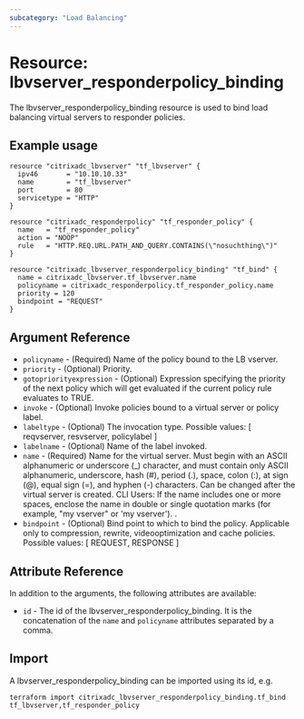 ```yaml
---
subcategory: "Load Balancing"
---
```


# Resource: lbvserver\_responderpolicy\_binding

The lbvserver\_responderpolicy\_binding resource is used to bind load balancing virtual servers to responder policies.


## Example usage

```hcl
resource "citrixadc_lbvserver" "tf_lbvserver" {
  ipv46       = "10.10.10.33"
  name        = "tf_lbvserver"
  port        = 80
  servicetype = "HTTP"
}

resource "citrixadc_responderpolicy" "tf_responder_policy" {
  name   = "tf_responder_policy"
  action = "NOOP"
  rule   = "HTTP.REQ.URL.PATH_AND_QUERY.CONTAINS(\"nosuchthing\")"
}

resource "citrixadc_lbvserver_responderpolicy_binding" "tf_bind" {
  name = citrixadc_lbvserver.tf_lbvserver.name
  policyname = citrixadc_responderpolicy.tf_responder_policy.name
  priority = 120
  bindpoint = "REQUEST"
}
```


## Argument Reference

* `policyname` - (Required) Name of the policy bound to the LB vserver.
* `priority` - (Optional) Priority.
* `gotopriorityexpression` - (Optional) Expression specifying the priority of the next policy which will get evaluated if the current policy rule evaluates to TRUE.
* `invoke` - (Optional) Invoke policies bound to a virtual server or policy label.
* `labeltype` - (Optional) The invocation type. Possible values: [ reqvserver, resvserver, policylabel ]
* `labelname` - (Optional) Name of the label invoked.
* `name` - (Required) Name for the virtual server. Must begin with an ASCII alphanumeric or underscore (\_) character, and must contain only ASCII alphanumeric, underscore, hash (#), period (.), space, colon (:), at sign (@), equal sign (=), and hyphen (-) characters. Can be changed after the virtual server is created.  CLI Users: If the name includes one or more spaces, enclose the name in double or single quotation marks (for example, "my vserver" or 'my vserver'). .
* `bindpoint` - (Optional) Bind point to which to bind the policy. Applicable only to compression, rewrite, videooptimization and cache policies. Possible values: [ REQUEST, RESPONSE ]


## Attribute Reference

In addition to the arguments, the following attributes are available:

* `id` - The id of the lbvserver\_responderpolicy\_binding. It is the concatenation of the `name` and `policyname` attributes separated by a comma.


## Import

A lbvserver\_responderpolicy\_binding can be imported using its id, e.g.

```shell
terraform import citrixadc_lbvserver_responderpolicy_binding.tf_bind tf_lbvserver,tf_responder_policy
```
